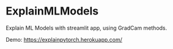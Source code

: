 # ExplainMLModels
Explain ML Models with streamlit app, using GradCam methods.





Demo:
https://explainpytorch.herokuapp.com/


